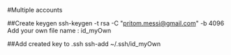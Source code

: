 #Multiple accounts


##Create keygen 
ssh-keygen -t rsa -C "pritom.messi@gmail.com" -b 4096 
Add your own file name : id_myOwn


##Add created key to .ssh
ssh-add ~/.ssh/id_myOwn